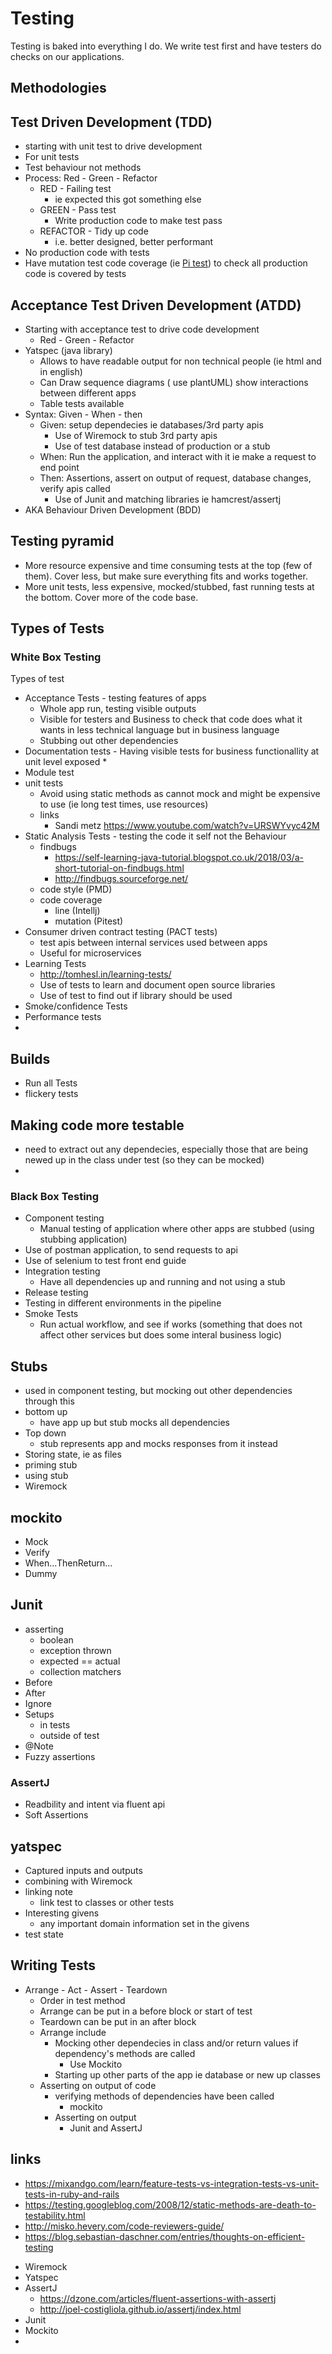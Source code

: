# Testing

Testing is baked into everything I do. We write test first and have testers do checks on our applications.

## Methodologies

## Test Driven Development (TDD)

* starting with unit test to drive development
* For unit tests
* Test behaviour not methods
* Process: Red - Green - Refactor
  * RED - Failing test
    * ie expected this got something else
  * GREEN - Pass test
    * Write production code to make test pass
  * REFACTOR - Tidy up code
    * i.e. better designed, better performant
* No production code with tests
* Have mutation test code coverage (ie [Pi test](http://pitest.org/)) to check all production code is covered by tests

## Acceptance Test Driven Development (ATDD)

* Starting with acceptance test to drive code development
  * Red - Green - Refactor
* Yatspec (java library)
  * Allows to have readable output for non technical people (ie html and in english)
  * Can Draw sequence diagrams ( use plantUML) show interactions between different apps
  * Table tests available
* Syntax: Given - When - then
  * Given: setup dependecies ie databases/3rd party apis
    * Use of Wiremock to stub 3rd party apis
    * Use of test database instead of production or a stub
  * When: Run the application, and interact with it ie make a request to end point
  * Then: Assertions, assert on output of request, database changes, verify apis called
    * Use of Junit and matching libraries ie hamcrest/assertj
* AKA Behaviour Driven Development (BDD)

## Testing pyramid

* More resource expensive and time consuming tests at the top (few of them). Cover less, but make sure everything fits and works together.
* More unit tests, less expensive, mocked/stubbed, fast running tests at the bottom. Cover more of the code base.

## Types of Tests

### White Box Testing

Types of test

* Acceptance Tests - testing features of apps
  * Whole app run, testing visible outputs
  * Visible for testers and Business to check that code does what it wants in less technical language but in business language
  * Stubbing out other dependencies
* Documentation tests - Having visible tests for business functionallity at unit level exposed
  *
* Module test
* unit tests
  * Avoid using static methods as cannot mock and might be expensive to use (ie long test times, use resources)
  * links
    * Sandi metz https://www.youtube.com/watch?v=URSWYvyc42M
* Static Analysis Tests - testing the code it self not the Behaviour
  * findbugs
    * https://self-learning-java-tutorial.blogspot.co.uk/2018/03/a-short-tutorial-on-findbugs.html
    * http://findbugs.sourceforge.net/
  * code style (PMD)
  * code coverage
    * line (Intellj)
    * mutation (Pitest)
* Consumer driven contract testing (PACT tests)
  * test apis between internal services used between apps
  * Useful for microservices
* Learning Tests
  * http://tomhesl.in/learning-tests/
  * Use of tests to learn and document open source libraries
  * Use of test to find out if library should be used
* Smoke/confidence Tests
* Performance tests
*

## Builds

- Run all Tests
- flickery tests


## Making code more testable

- need to extract out any dependecies, especially those that are being newed up in the class under test (so they can be mocked)
-
### Black Box Testing

* Component testing
  * Manual testing of application where other apps are stubbed (using stubbing application)
* Use of postman application, to send requests to api
* Use of selenium to test front end  guide
* Integration testing
  * Have all dependencies up and running and not using a stub
* Release testing
* Testing in different environments in the pipeline
* Smoke Tests
  * Run actual workflow, and see if works (something that does not affect other services but does some interal business logic)

## Stubs

- used in component testing, but mocking out other dependencies through this
- bottom up
  - have app up but stub mocks all dependencies
- Top down
  - stub represents app and mocks responses from it instead
- Storing state, ie as files
- priming stub
- using stub
- Wiremock

## mockito

* Mock
* Verify
* When...ThenReturn...
* Dummy

## Junit

- asserting
  - boolean
  - exception thrown
  - expected == actual
  - collection matchers
- Before
- After
- Ignore
- Setups
  - in tests
  - outside of test
- @Note
- Fuzzy assertions

### AssertJ

- Readbility and intent via fluent api
- Soft Assertions

## yatspec

* Captured inputs and outputs
* combining with Wiremock
* linking note
  * link test to classes or other tests
* Interesting givens
  * any important domain information set in the givens
* test state


## Writing Tests

* Arrange - Act - Assert - Teardown
  * Order in test method
  * Arrange can be put in a before block or start of test
  * Teardown can be put in an after block
  * Arrange include
    * Mocking other dependecies in class and/or return values if dependency's methods are called
      * Use Mockito
    * Starting up other parts of the app ie database or new up classes
  * Asserting on output of code
    * verifying methods of dependencies have been called
      * mockito
    * Asserting on output
      * Junit and AssertJ


## links

- https://mixandgo.com/learn/feature-tests-vs-integration-tests-vs-unit-tests-in-ruby-and-rails
- https://testing.googleblog.com/2008/12/static-methods-are-death-to-testability.html
- http://misko.hevery.com/code-reviewers-guide/
- https://blog.sebastian-daschner.com/entries/thoughts-on-efficient-testing

* Wiremock
* Yatspec
* AssertJ
  * https://dzone.com/articles/fluent-assertions-with-assertj
  * http://joel-costigliola.github.io/assertj/index.html
* Junit
* Mockito
*
